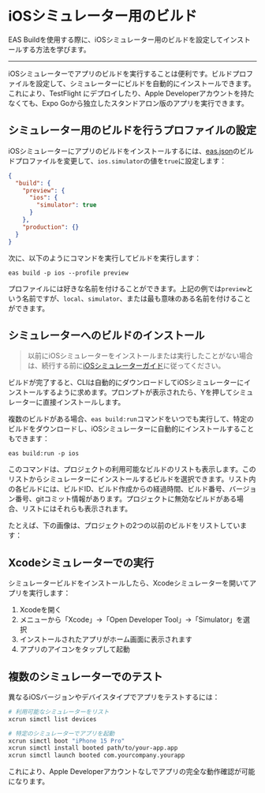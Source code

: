 # iOSシミュレーター用のビルド

EAS Buildを使用する際に、iOSシミュレーター用のビルドを設定してインストールする方法を学びます。

---

iOSシミュレーターでアプリのビルドを実行することは便利です。ビルドプロファイルを設定して、シミュレーターにビルドを自動的にインストールできます。これにより、TestFlight にデプロイしたり、Apple Developerアカウントを持たなくても、Expo Goから独立したスタンドアロン版のアプリを実行できます。

## シミュレーター用のビルドを行うプロファイルの設定

iOSシミュレーターにアプリのビルドをインストールするには、[eas.json](/build/eas-json)のビルドプロファイルを変更して、`ios.simulator`の値を`true`に設定します：

```json
{
  "build": {
    "preview": {
      "ios": {
        "simulator": true
      }
    },
    "production": {}
  }
}
```

次に、以下のようにコマンドを実行してビルドを実行します：

```
eas build -p ios --profile preview
```

プロファイルには好きな名前を付けることができます。上記の例では`preview`という名前ですが、`local`、`simulator`、または最も意味のある名前を付けることができます。

## シミュレーターへのビルドのインストール

> 以前にiOSシミュレーターをインストールまたは実行したことがない場合は、続行する前に[iOSシミュレーターガイド](/workflow/ios-simulator)に従ってください。

ビルドが完了すると、CLIは自動的にダウンロードしてiOSシミュレーターにインストールするように求めます。プロンプトが表示されたら、Yを押してシミュレーターに直接インストールします。

複数のビルドがある場合、`eas build:run`コマンドをいつでも実行して、特定のビルドをダウンロードし、iOSシミュレーターに自動的にインストールすることもできます：

```
eas build:run -p ios
```

このコマンドは、プロジェクトの利用可能なビルドのリストも表示します。このリストからシミュレーターにインストールするビルドを選択できます。リスト内の各ビルドには、ビルドID、ビルド作成からの経過時間、ビルド番号、バージョン番号、gitコミット情報があります。プロジェクトに無効なビルドがある場合、リストにはそれらも表示されます。

たとえば、下の画像は、プロジェクトの2つの以前のビルドをリストしています：

## Xcodeシミュレーターでの実行

シミュレータービルドをインストールしたら、Xcodeシミュレーターを開いてアプリを実行します：

1. Xcodeを開く
2. メニューから「Xcode」→「Open Developer Tool」→「Simulator」を選択
3. インストールされたアプリがホーム画面に表示されます
4. アプリのアイコンをタップして起動

## 複数のシミュレーターでのテスト

異なるiOSバージョンやデバイスタイプでアプリをテストするには：

```bash
# 利用可能なシミュレーターをリスト
xcrun simctl list devices

# 特定のシミュレーターでアプリを起動
xcrun simctl boot "iPhone 15 Pro"
xcrun simctl install booted path/to/your-app.app
xcrun simctl launch booted com.yourcompany.yourapp
```

これにより、Apple Developerアカウントなしでアプリの完全な動作確認が可能になります。
